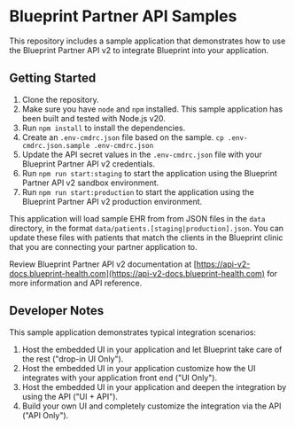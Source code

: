 # Blueprint Partner API Samples

This repository includes a sample application that demonstrates how to use the 
Blueprint Partner API v2 to integrate Blueprint into your application.

## Getting Started

1. Clone the repository.
2. Make sure you have `node` and `npm` installed. This sample application has been built and tested with Node.js v20.
3. Run `npm install` to install the dependencies.
4. Create an `.env-cmdrc.json` file based on the sample. `cp .env-cmdrc.json.sample .env-cmdrc.json`
5. Update the API secret values in the `.env-cmdrc.json` file with your Blueprint Partner API v2 credentials.
7. Run `npm run start:staging` to start the application using the Blueprint Partner API v2 sandbox environment.
8. Run `npm run start:production` to start the application using the Blueprint Partner API v2 production environment.

This application will load sample EHR from from JSON files in the `data` directory, in the format
`data/patients.[staging|production].json`. You can update these files with patients that match the
clients in the Blueprint clinic that you are connecting your partner application to.

Review Blueprint Partner API v2 documentation at
[https://api-v2-docs.blueprint-health.com](https://api-v2-docs.blueprint-health.com) for more information
and API reference.

## Developer Notes

This sample application demonstrates typical integration scenarios:

1. Host the embedded UI in your application and let Blueprint take care of the rest ("drop-in UI Only").
2. Host the embedded UI in your application customize how the UI integrates with your application front end ("UI Only").
3. Host the embedded UI in your application and deepen the integration by using the API ("UI + API").
4. Build your own UI and completely customize the integration via the API ("API Only").
